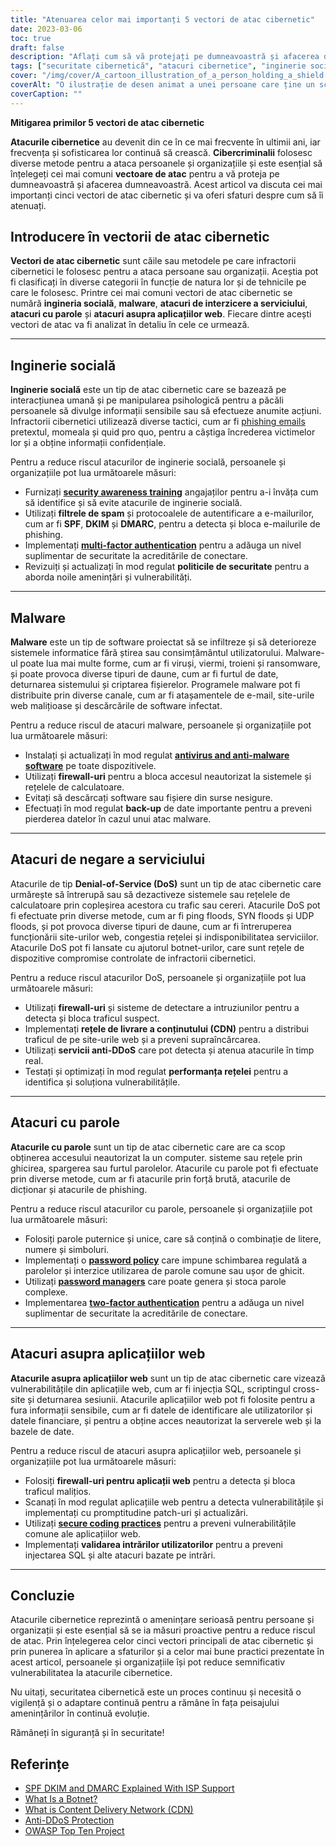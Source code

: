 ```yaml
---
title: "Atenuarea celor mai importanți 5 vectori de atac cibernetic"
date: 2023-03-06
toc: true
draft: false
description: "Aflați cum să vă protejați pe dumneavoastră și afacerea dumneavoastră de cei mai comuni vectori de atac cibernetic, inclusiv ingineria socială, malware, atacurile de refuz de serviciu, atacurile cu parole și atacurile aplicațiilor web."
tags: ["securitate cibernetică", "atacuri cibernetice", "inginerie socială", "malware", "negare de serviciu", "atacuri cu parole", "atacuri la aplicațiile web", "conștientizarea securității", "filtre de spam", "autentificarea cu mai mulți factori", "software antivirus", "firewall-uri", "botnets", "CDN-uri", "servicii anti-DDoS", "performanța rețelei", "vulnerabilități", "protecție", "atenuarea riscurilor", "securitatea informațiilor"]
cover: "/img/cover/A_cartoon_illustration_of_a_person_holding_a_shield.png"
coverAlt: "O ilustrație de desen animat a unei persoane care ține un scut și care stă în fața unui computer cu diverși vectori de atac care vin spre ea."
coverCaption: ""
---
```


**Mitigarea primilor 5 vectori de atac cibernetic**

**Atacurile cibernetice** au devenit din ce în ce mai frecvente în ultimii ani, iar frecvența și sofisticarea lor continuă să crească. **Cibercriminalii** folosesc diverse metode pentru a ataca persoanele și organizațiile și este esențial să înțelegeți cei mai comuni **vectoare de atac** pentru a vă proteja pe dumneavoastră și afacerea dumneavoastră. Acest articol va discuta cei mai importanți cinci vectori de atac cibernetic și va oferi sfaturi despre cum să îi atenuați.

## Introducere în vectorii de atac cibernetic

**Vectori de atac cibernetic** sunt căile sau metodele pe care infractorii cibernetici le folosesc pentru a ataca persoane sau organizații. Aceștia pot fi clasificați în diverse categorii în funcție de natura lor și de tehnicile pe care le folosesc. Printre cei mai comuni vectori de atac cibernetic se numără **ingineria socială**, **malware**, **atacuri de interzicere a serviciului**, **atacuri cu parole** și **atacuri asupra aplicațiilor web**. Fiecare dintre acești vectori de atac va fi analizat în detaliu în cele ce urmează.

______

## Inginerie socială

**Inginerie socială** este un tip de atac cibernetic care se bazează pe interacțiunea umană și pe manipularea psihologică pentru a păcăli persoanele să divulge informații sensibile sau să efectueze anumite acțiuni. Infractorii cibernetici utilizează diverse tactici, cum ar fi [phishing emails](https://simeononsecurity.com/articles/how-to-identify-phishing/) pretextul, momeala și quid pro quo, pentru a câștiga încrederea victimelor lor și a obține informații confidențiale.

Pentru a reduce riscul atacurilor de inginerie socială, persoanele și organizațiile pot lua următoarele măsuri:

- Furnizați [**security awareness training**](https://simeononsecurity.com/articles/how-to-build-and-manage-an-effective-cybersecurity-awareness-training-program/) angajaților pentru a-i învăța cum să identifice și să evite atacurile de inginerie socială.
- Utilizați **filtrele de spam** și protocoalele de autentificare a e-mailurilor, cum ar fi **SPF**, **DKIM** și **DMARC**, pentru a detecta și bloca e-mailurile de phishing.
- Implementați [**multi-factor authentication**](https://simeononsecurity.com/articles/what-are-the-diferent-kinds-of-factors-in-mfa/) pentru a adăuga un nivel suplimentar de securitate la acreditările de conectare.
- Revizuiți și actualizați în mod regulat **politicile de securitate** pentru a aborda noile amenințări și vulnerabilități.

______

## Malware

**Malware** este un tip de software proiectat să se infiltreze și să deterioreze sistemele informatice fără știrea sau consimțământul utilizatorului. Malware-ul poate lua mai multe forme, cum ar fi viruși, viermi, troieni și ransomware, și poate provoca diverse tipuri de daune, cum ar fi furtul de date, deturnarea sistemului și criptarea fișierelor. Programele malware pot fi distribuite prin diverse canale, cum ar fi atașamentele de e-mail, site-urile web malițioase și descărcările de software infectat.

Pentru a reduce riscul de atacuri malware, persoanele și organizațiile pot lua următoarele măsuri:

- Instalați și actualizați în mod regulat [**antivirus and anti-malware software**](https://simeononsecurity.com/recommendations/anti-virus) pe toate dispozitivele.
- Utilizați **firewall-uri** pentru a bloca accesul neautorizat la sistemele și rețelele de calculatoare.
- Evitați să descărcați software sau fișiere din surse nesigure.
- Efectuați în mod regulat **back-up** de date importante pentru a preveni pierderea datelor în cazul unui atac malware.

______

## Atacuri de negare a serviciului

Atacurile de tip **Denial-of-Service (DoS)** sunt un tip de atac cibernetic care urmărește să întrerupă sau să dezactiveze sistemele sau rețelele de calculatoare prin copleșirea acestora cu trafic sau cereri. Atacurile DoS pot fi efectuate prin diverse metode, cum ar fi ping floods, SYN floods și UDP floods, și pot provoca diverse tipuri de daune, cum ar fi întreruperea funcționării site-urilor web, congestia rețelei și indisponibilitatea serviciilor. Atacurile DoS pot fi lansate cu ajutorul botnet-urilor, care sunt rețele de dispozitive compromise controlate de infractorii cibernetici.

Pentru a reduce riscul atacurilor DoS, persoanele și organizațiile pot lua următoarele măsuri:

- Utilizați **firewall-uri** și sisteme de detectare a intruziunilor pentru a detecta și bloca traficul suspect.
- Implementați **rețele de livrare a conținutului (CDN)** pentru a distribui traficul de pe site-urile web și a preveni supraîncărcarea.
- Utilizați **servicii anti-DDoS** care pot detecta și atenua atacurile în timp real.
- Testați și optimizați în mod regulat **performanța rețelei** pentru a identifica și soluționa vulnerabilitățile.

______

## Atacuri cu parole

**Atacurile cu parole** sunt un tip de atac cibernetic care are ca scop obținerea accesului neautorizat la un computer.
sisteme sau rețele prin ghicirea, spargerea sau furtul parolelor. Atacurile cu parole pot fi efectuate prin diverse metode, cum ar fi atacurile prin forță brută, atacurile de dicționar și atacurile de phishing.

Pentru a reduce riscul atacurilor cu parole, persoanele și organizațiile pot lua următoarele măsuri:

- Folosiți parole puternice și unice, care să conțină o combinație de litere, numere și simboluri.
- Implementați o [**password policy**](https://simeononsecurity.com/articles/the-importance-of-password-security-and-best-practices/) care impune schimbarea regulată a parolelor și interzice utilizarea de parole comune sau ușor de ghicit.
- Utilizați [**password managers**](https://simeononsecurity.com/articles/bitwarden-and-keepassxc-vs-the-rest/) care poate genera și stoca parole complexe.
- Implementarea [**two-factor authentication**](https://simeononsecurity.com/articles/what-are-the-diferent-kinds-of-factors-in-mfa/) pentru a adăuga un nivel suplimentar de securitate la acreditările de conectare.

______

## Atacuri asupra aplicațiilor web

**Atacurile asupra aplicațiilor web** sunt un tip de atac cibernetic care vizează vulnerabilitățile din aplicațiile web, cum ar fi injecția SQL, scriptingul cross-site și deturnarea sesiunii. Atacurile aplicațiilor web pot fi folosite pentru a fura informații sensibile, cum ar fi datele de identificare ale utilizatorilor și datele financiare, și pentru a obține acces neautorizat la serverele web și la bazele de date.

Pentru a reduce riscul de atacuri asupra aplicațiilor web, persoanele și organizațiile pot lua următoarele măsuri:

- Folosiți **firewall-uri pentru aplicații web** pentru a detecta și bloca traficul malițios.
- Scanați în mod regulat aplicațiile web pentru a detecta vulnerabilitățile și implementați cu promptitudine patch-uri și actualizări.
- Utilizați [**secure coding practices**](https://simeononsecurity.com/articles/secure-coding-standards-for-c-sharp/) pentru a preveni vulnerabilitățile comune ale aplicațiilor web.
- Implementați **validarea intrărilor utilizatorilor** pentru a preveni injectarea SQL și alte atacuri bazate pe intrări.

______

## Concluzie

Atacurile cibernetice reprezintă o amenințare serioasă pentru persoane și organizații și este esențial să se ia măsuri proactive pentru a reduce riscul de atac. Prin înțelegerea celor cinci vectori principali de atac cibernetic și prin punerea în aplicare a sfaturilor și a celor mai bune practici prezentate în acest articol, persoanele și organizațiile își pot reduce semnificativ vulnerabilitatea la atacurile cibernetice.

Nu uitați, securitatea cibernetică este un proces continuu și necesită o vigilență și o adaptare continuă pentru a rămâne în fața peisajului amenințărilor în continuă evoluție.

Rămâneți în siguranță și în securitate!

## Referințe

- [SPF DKIM and DMARC Explained With ISP Support](https://netcorecloud.com/tutorials/spf-dkim-dmarc/)
- [What Is a Botnet?](https://www.paloaltonetworks.com/cyberpedia/what-is-botnet)
- [What is Content Delivery Network (CDN)](https://www.cloudflare.com/learning/cdn/what-is-a-cdn/)
- [Anti-DDoS Protection](https://www.cloudflare.com/ddos/)
- [OWASP Top Ten Project](https://owasp.org/Top10/)
